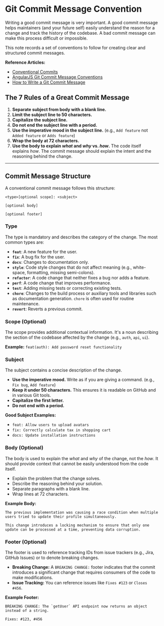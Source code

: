 # Git Commit Message Convention

Writing a good commit message is very important. A good commit message helps maintainers (and your future self) easily understand the reason for a change and track the history of the codebase. A bad commit message can make this process difficult or impossible.

This note records a set of conventions to follow for creating clear and structured commit messages.

**Reference Articles:**
- [Conventional Commits](https://www.conventionalcommits.org/en/v1.0.0/)
- [AngularJS Git Commit Message Conventions](https://docs.google.com/document/d/1QrDFcIiPjSLDn3EL15IJygNPiHORgU1_OOAqWjiDU5Y/edit)
- [How to Write a Git Commit Message](https://cbea.ms/git-commit/)

## The 7 Rules of a Great Commit Message

1.  **Separate subject from body with a blank line.**
2.  **Limit the subject line to 50 characters.**
3.  **Capitalize the subject line.**
4.  **Do not end the subject line with a period.**
5.  **Use the imperative mood in the subject line.** (e.g., `Add feature` not `Added feature` or `Adds feature`)
6.  **Wrap the body at 72 characters.**
7.  **Use the body to explain *what* and *why* vs. *how*.** The code itself explains *how*. The commit message should explain the intent and the reasoning behind the change.

---

## Commit Message Structure

A conventional commit message follows this structure:

```
<type>[optional scope]: <subject>

[optional body]

[optional footer]
```

### Type

The type is mandatory and describes the category of the change. The most common types are:

- **`feat`**: A new feature for the user.
- **`fix`**: A bug fix for the user.
- **`docs`**: Changes to documentation only.
- **`style`**: Code style changes that do not affect meaning (e.g., white-space, formatting, missing semi-colons).
- **`refactor`**: A code change that neither fixes a bug nor adds a feature.
- **`perf`**: A code change that improves performance.
- **`test`**: Adding missing tests or correcting existing tests.
- **`chore`**: Changes to the build process or auxiliary tools and libraries such as documentation generation. `chore` is often used for routine maintenance.
- **`revert`**: Reverts a previous commit.

### Scope (Optional)

The scope provides additional contextual information. It's a noun describing the section of the codebase affected by the change (e.g., `auth`, `api`, `ui`).

**Example:** `feat(auth): Add password reset functionality`

### Subject

The subject contains a concise description of the change.

- **Use the imperative mood.** Write as if you are giving a command. (e.g., `Fix bug`, `Add feature`)
- **Keep it under 50 characters.** This ensures it is readable on GitHub and in various Git tools.
- **Capitalize the first letter.**
- **Do not end with a period.**

**Good Subject Examples:**
- `feat: Allow users to upload avatars`
- `fix: Correctly calculate tax in shopping cart`
- `docs: Update installation instructions`

### Body (Optional)

The body is used to explain the *what* and *why* of the change, not the *how*. It should provide context that cannot be easily understood from the code itself.

- Explain the problem that the change solves.
- Describe the reasoning behind your solution.
- Separate paragraphs with a blank line.
- Wrap lines at 72 characters.

**Example Body:**

```
The previous implementation was causing a race condition when multiple users tried to update their profile simultaneously.

This change introduces a locking mechanism to ensure that only one update can be processed at a time, preventing data corruption.
```

### Footer (Optional)

The footer is used to reference tracking IDs from issue trackers (e.g., Jira, GitHub Issues) or to denote breaking changes.

- **Breaking Change:** A `BREAKING CHANGE:` footer indicates that the commit introduces a significant change that requires consumers of the code to make modifications.
- **Issue Tracking:** You can reference issues like `Fixes #123` or `Closes #456`.

**Example Footer:**

```
BREAKING CHANGE: The `getUser` API endpoint now returns an object instead of a string.

Fixes: #123, #456
```
